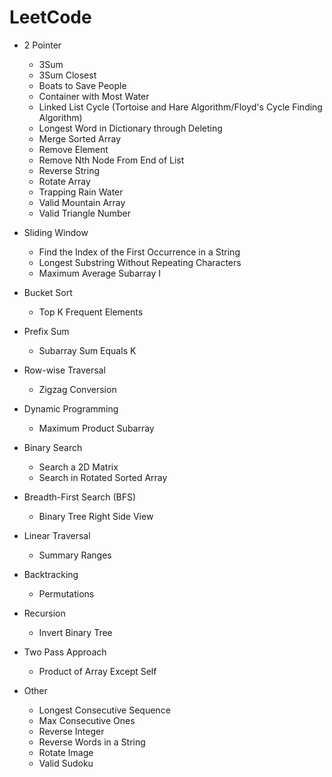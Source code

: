 # LeetCode

- 2 Pointer
  - 3Sum
  - 3Sum Closest
  - Boats to Save People
  - Container with Most Water
  - Linked List Cycle (Tortoise and Hare Algorithm/Floyd's Cycle Finding Algorithm)
  - Longest Word in Dictionary through Deleting
  - Merge Sorted Array
  - Remove Element
  - Remove Nth Node From End of List
  - Reverse String
  - Rotate Array
  - Trapping Rain Water
  - Valid Mountain Array
  - Valid Triangle Number

- Sliding Window
  - Find the Index of the First Occurrence in a String 
  - Longest Substring Without Repeating Characters
  - Maximum Average Subarray I
 
- Bucket Sort
  - Top K Frequent Elements

- Prefix Sum
  - Subarray Sum Equals K
 
- Row-wise Traversal
  - Zigzag Conversion

- Dynamic Programming
  - Maximum Product Subarray

- Binary Search
  - Search a 2D Matrix
  - Search in Rotated Sorted Array

- Breadth-First Search (BFS)
  - Binary Tree Right Side View

- Linear Traversal
  - Summary Ranges

- Backtracking
  - Permutations

- Recursion
  - Invert Binary Tree

- Two Pass Approach
  - Product of Array Except Self

- Other
  - Longest Consecutive Sequence
  - Max Consecutive Ones
  - Reverse Integer
  - Reverse Words in a String
  - Rotate Image
  - Valid Sudoku
